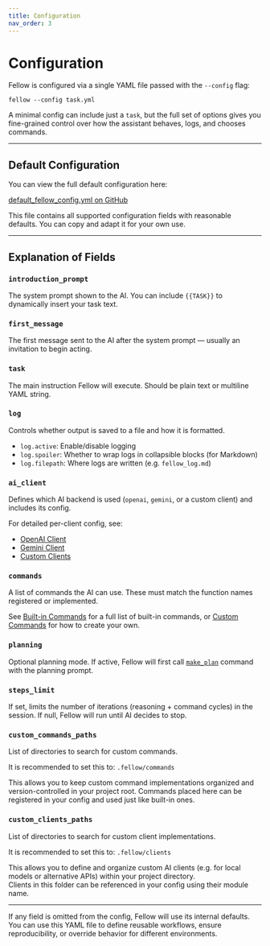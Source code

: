 ```yaml
---
title: Configuration
nav_order: 3
---
```


# Configuration

Fellow is configured via a single YAML file passed with the `--config` flag:

    fellow --config task.yml

A minimal config can include just a `task`, but the full set of options gives you fine-grained control over how the assistant behaves, logs, and chooses commands.

---

## Default Configuration

You can view the full default configuration here:

[default_fellow_config.yml on GitHub](https://github.com/ManuelZierl/fellow/blob/main/fellow/default_fellow_config.yml)

This file contains all supported configuration fields with reasonable defaults. You can copy and adapt it for your own use.

---

## Explanation of Fields

### `introduction_prompt`

The system prompt shown to the AI. You can include `{{TASK}}` to dynamically insert your task text.

### `first_message`

The first message sent to the AI after the system prompt — usually an invitation to begin acting.

### `task`

The main instruction Fellow will execute. Should be plain text or multiline YAML string.

### `log`

Controls whether output is saved to a file and how it is formatted.

- `log.active`: Enable/disable logging
- `log.spoiler`: Whether to wrap logs in collapsible blocks (for Markdown)
- `log.filepath`: Where logs are written (e.g. `fellow_log.md`)

### `ai_client`

Defines which AI backend is used (`openai`, `gemini`, or a custom client) and includes its config.

For detailed per-client config, see:
- [OpenAI Client](/fellow/clients/openai.md)
- [Gemini Client](/fellow/clients/gemini.md)
- [Custom Clients](/fellow/clients/custom.md)

### `commands`

A list of commands the AI can use. These must match the function names registered or implemented.

See [Built-in Commands](/fellow/commands/builtin/) for a full list of built-in commands, or [Custom Commands](/fellow/commands/custom/) for how to create your own.

### `planning`

Optional planning mode. If active, Fellow will first call [`make_plan`](/fellow/commands/buildin/make_plan) command with the planning prompt.

### `steps_limit`

If set, limits the number of iterations (reasoning + command cycles) in the session. If null, Fellow will run until AI decides to stop.

### `custom_commands_paths`

List of directories to search for custom commands.  

It is recommended to set this to: `.fellow/commands`

This allows you to keep custom command implementations organized and version-controlled in your project root. Commands placed here can be registered in your config and used just like built-in ones.


### `custom_clients_paths`

List of directories to search for custom client implementations.

It is recommended to set this to: `.fellow/clients`

This allows you to define and organize custom AI clients (e.g. for local models or alternative APIs) within your project directory.  
Clients in this folder can be referenced in your config using their module name.

---

If any field is omitted from the config, Fellow will use its internal defaults. You can use this YAML file to define reusable workflows, ensure reproducibility, or override behavior for different environments.

